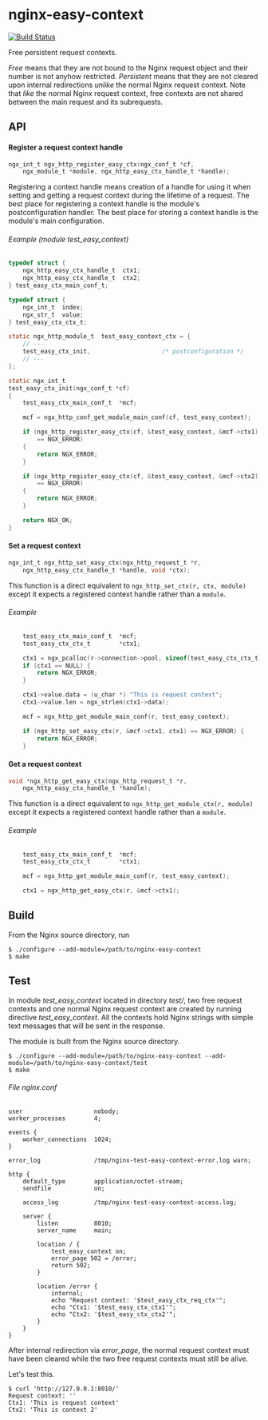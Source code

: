 nginx-easy-context
==================

[![Build Status](https://github.com/lyokha/nginx-easy-context/workflows/CI/badge.svg)](https://github.com/lyokha/nginx-easy-context/actions?query=workflow%3ACI)

Free persistent request contexts.

*Free* means that they are not bound to the Nginx request object and their
number is not anyhow restricted. *Persistent* means that they are not cleared
upon internal redirections *unlike* the normal Nginx request context. Note that
*like* the normal Nginx request context, free contexts are not shared between
the main request and its subrequests.

API
---

#### Register a request context handle

```c
ngx_int_t ngx_http_register_easy_ctx(ngx_conf_t *cf,
    ngx_module_t *module, ngx_http_easy_ctx_handle_t *handle);
```

Registering a context handle means creation of a handle for using it when
setting and getting a request context during the lifetime of a request. The
best place for registering a context handle is the module's postconfiguration
handler. The best place for storing a context handle is the module's main
configuration.

###### Example (module *test_easy_context*)

```c
typedef struct {
    ngx_http_easy_ctx_handle_t  ctx1;
    ngx_http_easy_ctx_handle_t  ctx2;
} test_easy_ctx_main_conf_t;

typedef struct {
    ngx_int_t  index;
    ngx_str_t  value;
} test_easy_ctx_ctx_t;

static ngx_http_module_t  test_easy_context_ctx = {
    // ---
    test_easy_ctx_init,                    /* postconfiguration */
    // ---
};

static ngx_int_t
test_easy_ctx_init(ngx_conf_t *cf)
{
    test_easy_ctx_main_conf_t  *mcf;

    mcf = ngx_http_conf_get_module_main_conf(cf, test_easy_context);

    if (ngx_http_register_easy_ctx(cf, &test_easy_context, &mcf->ctx1)
        == NGX_ERROR)
    {
        return NGX_ERROR;
    }

    if (ngx_http_register_easy_ctx(cf, &test_easy_context, &mcf->ctx2)
        == NGX_ERROR)
    {
        return NGX_ERROR;
    }

    return NGX_OK;
}
```

#### Set a request context

```c
ngx_int_t ngx_http_set_easy_ctx(ngx_http_request_t *r,
    ngx_http_easy_ctx_handle_t *handle, void *ctx);
```

This function is a direct equivalent to `ngx_http_set_ctx(r, ctx, module)`
except it expects a registered context handle rather than a `module`.

###### Example

```c
    test_easy_ctx_main_conf_t  *mcf;
    test_easy_ctx_ctx_t        *ctx1;

    ctx1 = ngx_pcalloc(r->connection->pool, sizeof(test_easy_ctx_ctx_t));
    if (ctx1 == NULL) {
        return NGX_ERROR;
    }

    ctx1->value.data = (u_char *) "This is request context";
    ctx1->value.len = ngx_strlen(ctx1->data);

    mcf = ngx_http_get_module_main_conf(r, test_easy_context);

    if (ngx_http_set_easy_ctx(r, &mcf->ctx1, ctx1) == NGX_ERROR) {
        return NGX_ERROR;
    }
```

#### Get a request context

```c
void *ngx_http_get_easy_ctx(ngx_http_request_t *r,
    ngx_http_easy_ctx_handle_t *handle);
```

This function is a direct equivalent to `ngx_http_get_module_ctx(r, module)`
except it expects a registered context handle rather than a `module`.

###### Example

```c
    test_easy_ctx_main_conf_t  *mcf;
    test_easy_ctx_ctx_t        *ctx1;

    mcf = ngx_http_get_module_main_conf(r, test_easy_context);

    ctx1 = ngx_http_get_easy_ctx(r, &mcf->ctx1);
```

Build
-----

From the Nginx source directory, run

```ShellSession
$ ./configure --add-module=/path/to/nginx-easy-context
$ make
```

Test
----

In module *test_easy_context* located in directory *test/*, two free request
contexts and one normal Nginx request context are created by running directive
*test_easy_context*. All the contexts hold Nginx strings with simple text
messages that will be sent in the response.

The module is built from the Nginx source directory.

```ShellSession
$ ./configure --add-module=/path/to/nginx-easy-context --add-module=/path/to/nginx-easy-context/test
$ make
```

###### File *nginx.conf*

```nginx
user                    nobody;
worker_processes        4;

events {
    worker_connections  1024;
}

error_log               /tmp/nginx-test-easy-context-error.log warn;

http {
    default_type        application/octet-stream;
    sendfile            on;

    access_log          /tmp/nginx-test-easy-context-access.log;

    server {
        listen          8010;
        server_name     main;

        location / {
            test_easy_context on;
            error_page 502 = /error;
            return 502;
        }

        location /error {
            internal;
            echo "Request context: '$test_easy_ctx_req_ctx'";
            echo "Ctx1: '$test_easy_ctx_ctx1'";
            echo "Ctx2: '$test_easy_ctx_ctx2'";
        }
    }
}
```

After internal redirection via *error_page*, the normal request context must
have been cleared while the two free request contexts must still be alive.

Let's test this.

```ShellSession
$ curl 'http://127.0.0.1:8010/'
Request context: ''
Ctx1: 'This is request context'
Ctx2: 'This is context 2'
```

